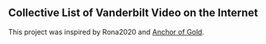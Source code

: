 ## Collective List of Vanderbilt Video on the Internet

This project was inspired by Rona2020 and [Anchor of Gold](https://https://www.anchorofgold.com/).



